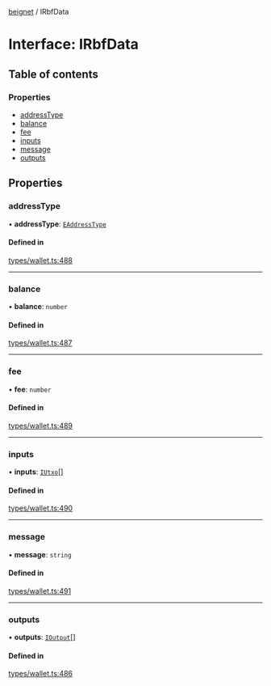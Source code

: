 [beignet](../README.md) / IRbfData

# Interface: IRbfData

## Table of contents

### Properties

- [addressType](IRbfData.md#addresstype)
- [balance](IRbfData.md#balance)
- [fee](IRbfData.md#fee)
- [inputs](IRbfData.md#inputs)
- [message](IRbfData.md#message)
- [outputs](IRbfData.md#outputs)

## Properties

### addressType

• **addressType**: [`EAddressType`](../enums/EAddressType.md)

#### Defined in

[types/wallet.ts:488](https://github.com/synonymdev/beignet/blob/7c83290/src/types/wallet.ts#L488)

___

### balance

• **balance**: `number`

#### Defined in

[types/wallet.ts:487](https://github.com/synonymdev/beignet/blob/7c83290/src/types/wallet.ts#L487)

___

### fee

• **fee**: `number`

#### Defined in

[types/wallet.ts:489](https://github.com/synonymdev/beignet/blob/7c83290/src/types/wallet.ts#L489)

___

### inputs

• **inputs**: [`IUtxo`](IUtxo.md)[]

#### Defined in

[types/wallet.ts:490](https://github.com/synonymdev/beignet/blob/7c83290/src/types/wallet.ts#L490)

___

### message

• **message**: `string`

#### Defined in

[types/wallet.ts:491](https://github.com/synonymdev/beignet/blob/7c83290/src/types/wallet.ts#L491)

___

### outputs

• **outputs**: [`IOutput`](IOutput.md)[]

#### Defined in

[types/wallet.ts:486](https://github.com/synonymdev/beignet/blob/7c83290/src/types/wallet.ts#L486)
